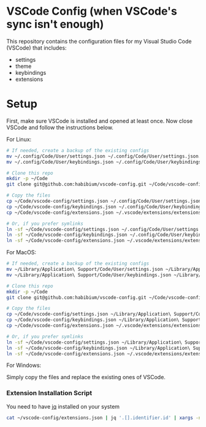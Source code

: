 # VSCode Config (when VSCode's sync isn't enough)

This repository contains the configuration files for my Visual Studio Code (VSCode) that includes:

- settings
- theme
- keybindings
- extensions

# Setup

First, make sure VSCode is installed and opened at least once. Now close VSCode and follow the instructions below.

For Linux:

```sh
# If needed, create a backup of the existing configs
mv ~/.config/Code/User/settings.json ~/.config/Code/User/settings.json.bak
mv ~/.config/Code/User/keybindings.json ~/.config/Code/User/keybindings.json.bak

# Clone this repo
mkdir -p ~/Code
git clone git@github.com:habibium/vscode-config.git ~/Code/vscode-config

# Copy the files
cp ~/Code/vscode-config/settings.json ~/.config/Code/User/settings.json
cp ~/Code/vscode-config/keybindings.json ~/.config/Code/User/keybindings.json
cp ~/Code/vscode-config/extensions.json ~/.vscode/extensions/extensions.json

# Or, if you prefer symlinks
ln -sf ~/Code/vscode-config/settings.json ~/.config/Code/User/settings.json
ln -sf ~/Code/vscode-config/keybindings.json ~/.config/Code/User/keybindings.json
ln -sf ~/Code/vscode-config/extensions.json ~/.vscode/extensions/extensions.json
```

For MacOS:

```sh
# If needed, create a backup of the existing configs
mv ~/Library/Application\ Support/Code/User/settings.json ~/Library/Application\ Support/Code/User/settings.json.bak
mv ~/Library/Application\ Support/Code/User/keybindings.json ~/Library/Application\ Support/Code/User/keybindings.json.bak

# Clone this repo
mkdir -p ~/Code
git clone git@github.com:habibium/vscode-config.git ~/Code/vscode-config

# Copy the files
cp ~/Code/vscode-config/settings.json ~/Library/Application\ Support/Code/User/settings.json
cp ~/Code/vscode-config/keybindings.json ~/Library/Application\ Support/Code/User/keybindings.json
cp ~/Code/vscode-config/extensions.json ~/.vscode/extensions/extensions.json

# Or, if you prefer symlinks
ln -sf ~/Code/vscode-config/settings.json ~/Library/Application\ Support/Code/User/settings.json
ln -sf ~/Code/vscode-config/keybindings.json ~/Library/Application\ Support/Code/User/keybindings.json
ln -sf ~/Code/vscode-config/extensions.json ~/.vscode/extensions/extensions.json
```

For Windows:

Simply copy the files and replace the existing ones of VSCode.

### Extension Installation Script

You need to have [jq](https://jqlang.github.io/jq/) installed on your system

```sh
cat ~/vscode-config/extensions.json | jq '.[].identifier.id' | xargs -n 1 code --install-extension
```
